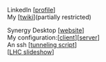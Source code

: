  LinkedIn [[profile](http://ch.linkedin.com/pub/pasquale-musella/29/9b9/ab5)]  
 My [[twiki](https://twiki.cern.ch/twiki/bin/view/Main/PasqualeMusella)](partially restricted)  
   
 Synergy Desktop [[website](http://synergy-foss.org/)]  
 My configuration:[[client](media/synergy.conf")][[server](media/synergyc.sh)]  
 An ssh [[tunneling script](media/myTunnel.tgz)]  
 [[LHC slideshow](lhc_slideshow.html)]  
